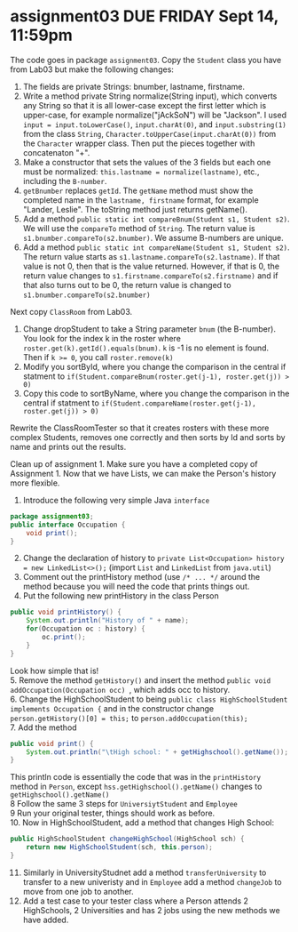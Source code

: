 # assignment03 DUE FRIDAY Sept 14, 11:59pm

The code goes in package `assignment03`. Copy the `Student` class you have from Lab03 but make the following changes: 
1. The fields are private Strings: bnumber, lastname, firstname.
2. Write a method private String normalize(String input), which converts any String so that it is all lower-case except the first letter which is upper-case, for example normalize("jAckSoN") will be "Jackson". I used `input = input.toLowerCase()`, `input.charAt(0)`, and `input.substring(1)` from the class `String`, `Character.toUpperCase(input.charAt(0))` from the `Character` wrapper class. Then put the pieces together with concatenaton "+".
3. Make a constructor that sets the values of the 3 fields but each one must be normalized: `this.lastname = normalize(lastname)`, etc., including the `B-number`.
4. `getBnumber` replaces `getId`. The `getName` method must show the completed name in the `lastname, firstname` format, for example "Lander, Leslie". The toString method just returns getName().
5. Add a method `public static int compareBnum(Student s1, Student s2)`. We will use the `compareTo` method of `String`. The return value is `s1.bnumber.compareTo(s2.bnumber)`. We assume B-numbers are unique.
6. Add a method `public static int compareName(Student s1, Student s2)`. The return value starts as `s1.lastname.compareTo(s2.lastname)`. If that value is not 0, then that is the value returned. However, if that is 0, the return value changes to `s1.firstname.compareTo(s2.firstname)` and if that also turns out to be 0, the return value is changed to `s1.bnumber.compareTo(s2.bnumber)`

Next copy `ClassRoom` from Lab03. 
1. Change dropStudent to take a String parameter `bnum` (the B-number). You look for the index k in the roster where `roster.get(k).getId().equals(bnum)`. `k` is -1 is no element is found. Then if `k >= 0`, you call `roster.remove(k)`
2. Modify you sortById, where you change the comparison in the central if statment to 
`if(Student.compareBnum(roster.get(j-1), roster.get(j)) > 0)`
3. Copy this code to sortByName, where you change the comparison in the central if statment to 
`if(Student.compareName(roster.get(j-1), roster.get(j)) > 0)`

Rewrite the ClassRoomTester so that it creates rosters with these more complex Students, removes one correctly and then sorts by Id and sorts by name and prints out the results.

Clean up of assignment 1. Make sure you have a completed copy of Assignment 1. Now that we have Lists, we can make the Person's history more flexible.
1. Introduce the following very simple Java `interface`
```java
package assignment03;
public interface Occupation {
	void print();
}
```
2. Change the declaration of history to `private List<Occupation> history = new LinkedList<>();` (import `List` and `LinkedList` from `java.util`)
3. Comment out the printHistory method (use `/* ... */` around the method because you will need the code that prints things out.
4. Put the following new printHistory in the class Person
```java
public void printHistory() {
	System.out.println("History of " + name);
	for(Occupation oc : history) {
		oc.print();			
	}		
}
```
Look how simple that is!  
5. Remove the method `getHistory()` and insert the method `public void addOccupation(Occupation occ) `, which adds occ to history.  
6. Change the HighSchoolStudent to being `public class HighSchoolStudent implements Occupation {` and in the constructor change `person.getHistory()[0] = this;` to `person.addOccupation(this);`  
7. Add the method 
```java
public void print() {
	System.out.println("\tHigh school: " + getHighschool().getName());		
}
```
This println code is essentially the code that was in the `printHistory` method in `Person`, except `hss.getHighschool().getName()` changes to `getHighschool().getName()`  
8 Follow the same 3 steps for `UniversiytStudent` and `Employee`  
9 Run your original tester, things should work as before.  
10. Now in HighSchoolStudent, add a method that changes High School:  
```java
public HighSchoolStudent changeHighSchool(HighSchool sch) {
	return new HighSchoolStudent(sch, this.person);
}
```
11. Similarly in UniversityStudnet add a method `transferUniversity` to transfer to a new univeristy and in `Employee` add a method `changeJob` to move from one job to another.  
12. Add a test case to your tester class where a Person attends 2 HighSchools, 2 Universities and has 2 jobs using the new methods we have added.

